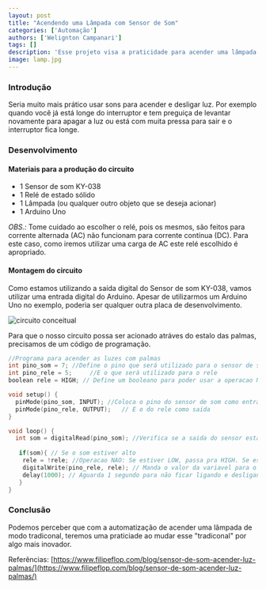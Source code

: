 ```yaml
---
layout: post
title: "Acendendo uma Lâmpada com Sensor de Som"
categories: ['Automação']
authors: ['Welignton Campanari'] 
tags: []
description: 'Esse projeto visa a praticidade para acender uma lâmpada de um determinado ambiente, através de um sensor de som'
image: lamp.jpg
---
```

### Introdução

Seria muito mais prático usar sons para acender e desligar luz. Por exemplo quando você já está longe do interruptor e tem preguiça de levantar novamente para apagar a luz ou está com muita pressa para sair e o interruptor fica longe. 

### Desenvolvimento

#### Materiais para a produção do circuito 

 - 1 Sensor de som KY-038
 - 1 Relé de estado sólido 
 - 1 Lâmpada (ou qualquer outro objeto que se deseja acionar)
 - 1 Arduino Uno

*OBS.:* Tome cuidado ao escolher o relé, pois os mesmos, são feitos para corrente alternada (AC) não funcionam para corrente contínua (DC). Para este caso, como iremos utilizar uma carga de AC este relé escolhido é apropriado. 

#### Montagem do circuito 

Como estamos utilizando a saída digital do Sensor de som KY-038, vamos utilizar uma entrada digital do Arduino. Apesar de utilizarmos um Arduino Uno no exemplo, poderia ser qualquer outra placa de desenvolvimento.

![circuito conceitual](/42/images/thumbs/circuito.png)

Para que o nosso circuito possa ser acionado atráves do estalo das palmas, precisamos de um código de programação. 

```c
//Programa para acender as luzes com palmas
int pino_som = 7; //Define o pino que será utilizado para o sensor de som
int pino_rele = 5;     //E o que será utilizado para o rele
boolean rele = HIGH; // Define um booleano para poder usar a operacao NAO

void setup() {
  pinMode(pino_som, INPUT); //Coloca o pino do sensor de som como entrada
  pinMode(pino_rele, OUTPUT);   // E o do rele como saida
}

void loop() {
  int som = digitalRead(pino_som); //Verifica se a saida do sensor esta ativa
  
   if(som){ // Se o som estiver alto
    rele = !rele; //Operacao NAO: Se estiver LOW, passa pra HIGH. Se estiver HIGH passa para LOW
    digitalWrite(pino_rele, rele); // Manda o valor da variavel para o rele
    delay(1000); // Aguarda 1 segundo para não ficar ligando e desligando sem parar
   }
}
```

### Conclusão 

Podemos perceber que com a automatização de acender uma lâmpada de modo tradiconal, teremos uma praticiade ao mudar esse "tradiconal" por algo mais inovador.


Referências: [https://www.filipeflop.com/blog/sensor-de-som-acender-luz-palmas/](https://www.filipeflop.com/blog/sensor-de-som-acender-luz-palmas/)


